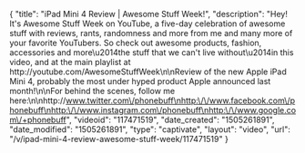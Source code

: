 {
    "title": "iPad Mini 4 Review | Awesome Stuff Week!",
    "description": "Hey! It's Awesome Stuff Week on YouTube, a five-day celebration of awesome stuff with reviews, rants, randomness and more from me and many more of your favorite YouTubers. So check out awesome products, fashion, accessories and more\u2014the stuff that we can't live without\u2014in this video, and at the main playlist at http:\/\/youtube.com\/AwesomeStuffWeek\n\nReview of the new Apple iPad Mini 4, probably the most under hyped product Apple announced last month!\n\nFor behind the scenes, follow me here:\n\nhttp:\/\/www.twitter.com\/phonebuff\nhttp:\/\/www.facebook.com\/phonebuff\nhttp:\/\/www.instagram.com\/phonebuff\nhttp:\/\/www.google.com\/+phonebuff",
    "videoid": "117471519",
    "date_created": "1505261891",
    "date_modified": "1505261891",
    "type": "captivate",
    "layout": "video",
    "url": "\/v\/ipad-mini-4-review-awesome-stuff-week\/117471519"
}